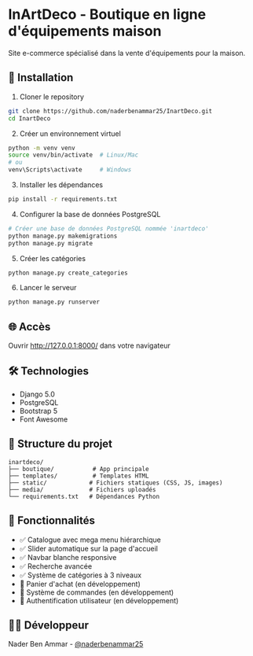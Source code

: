 # InArtDeco - Boutique en ligne d'équipements maison

Site e-commerce spécialisé dans la vente d'équipements pour la maison.

## 🚀 Installation

1. Cloner le repository
```bash
git clone https://github.com/naderbenammar25/InartDeco.git
cd InartDeco
```

2. Créer un environnement virtuel
```bash
python -m venv venv
source venv/bin/activate  # Linux/Mac
# ou
venv\Scripts\activate     # Windows
```

3. Installer les dépendances
```bash
pip install -r requirements.txt
```

4. Configurer la base de données PostgreSQL
```bash
# Créer une base de données PostgreSQL nommée 'inartdeco'
python manage.py makemigrations
python manage.py migrate
```

5. Créer les catégories
```bash
python manage.py create_categories
```

6. Lancer le serveur
```bash
python manage.py runserver
```

## 🌐 Accès

Ouvrir http://127.0.0.1:8000/ dans votre navigateur

## 🛠️ Technologies

- Django 5.0
- PostgreSQL
- Bootstrap 5
- Font Awesome

## 📁 Structure du projet

```
inartdeco/
├── boutique/           # App principale
├── templates/          # Templates HTML
├── static/            # Fichiers statiques (CSS, JS, images)
├── media/             # Fichiers uploadés
└── requirements.txt   # Dépendances Python
```

## 🎯 Fonctionnalités

- ✅ Catalogue avec mega menu hiérarchique
- ✅ Slider automatique sur la page d'accueil
- ✅ Navbar blanche responsive
- ✅ Recherche avancée
- ✅ Système de catégories à 3 niveaux
- 🔄 Panier d'achat (en développement)
- 🔄 Système de commandes (en développement)
- 🔄 Authentification utilisateur (en développement)

## 👨‍💻 Développeur

Nader Ben Ammar - [@naderbenammar25](https://github.com/naderbenammar25)